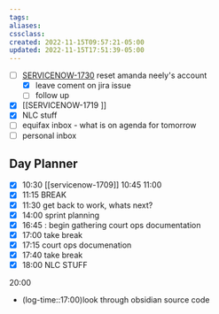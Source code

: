 ```yaml
---
tags:
aliases:
cssclass:
created: 2022-11-15T09:57:21-05:00
updated: 2022-11-15T17:51:39-05:00
---
```


 - [ ] [SERVICENOW-1730](https://jira.appriss.com/browse/SERVICENOW-1730) reset amanda neely's account 
	 - [x] leave coment on jira issue 
	 - [ ] follow up 
 - [x] [[SERVICENOW-1719 ]]
 - [x] NLC stuff 
 - [ ] equifax inbox  - what is on agenda for tomorrow 
 - [ ] personal inbox 

## Day Planner
- [x] 10:30 [[servicenow-1709]]
10:45
11:00 
- [x] 11:15 BREAK
- [x] 11:30 get back to work, whats next?
- [x] 14:00 sprint planning
- [x] 16:45 : begin gathering court ops documentation
- [x] 17:00 take break
- [x] 17:15 court ops documenation
- [x] 17:40 take break
- [x] 18:00 NLC STUFF

20:00


- (log-time::17:00)look through obsidian source code 
